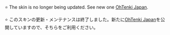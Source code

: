 <!--
[![Windows](https://raw.githubusercontent.com/nek7u/OhTenkiMoe/master/w/images/misc/badge-windows10-11.svg)](#) [![Rainmeter](https://raw.githubusercontent.com/nek7u/OhTenkiMoe/main/w/images/misc/badge-rainmeter44gt.svg)](https://www.rainmeter.net/) [![](https://raw.githubusercontent.com/nek7u/OhTenkiMoe/main/w/images/misc/badge-scalableskin.svg)](#)  


Documentation [OhTenkiMoe Home](https://github.com/nek7u/OhTenkiMoe/wiki)  

### Download [OhTenkiMoe.rmskin](https://github.com/nek7u/OhTenkiMoe/releases/latest/download/OhTenkiMoe.rmskin) [![GitHub release (latest by date including pre-releases)](https://img.shields.io/github/v/release/nek7u/OhTenkiMoe?include_prereleases&label=OhTenkiMoe&style=social)](https://github.com/nek7u/OhTenkiMoe/releases/latest/download/OhTenkiMoe.rmskin)  

[![](https://raw.githubusercontent.com/nek7u/OhTenkiMoe/main/w/images/home/preview_ohtenkimoe_thumb.png)](https://github.com/nek7u/OhTenkiMoe/wiki)  
-->
⭐ The skin is no longer being updated. See new one [OhTenki Japan](https://github.com/nek7u/OhTenki-Japan/wiki).  

⭐ このスキンの更新・メンテナンスは終了しました。新たに[OhTenki Japan](https://github.com/nek7u/OhTenki-Japan/wiki)を公開していますので、そちらをご利用ください。
